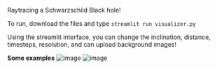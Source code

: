 Raytracing a Schwarzschild Black hole!

To run, download the files and type ```streamlit run visualizer.py```

Using the streamlit interface, you can change the inclination, distance, timesteps, resolution, and can upload background images!

**Some examples**
![image](https://github.com/user-attachments/assets/438d01a4-9c38-4e82-aaeb-efd5cfeb31ae)
![image](https://github.com/user-attachments/assets/13e41b55-318b-4b21-acba-e71be157f9b8)
